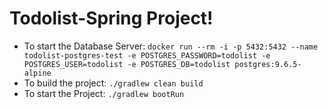 # Todolist-Spring Project!

* To start the Database Server: `docker run --rm -i -p 5432:5432 --name todolist-postgres-test -e POSTGRES_PASSWORD=todolist -e POSTGRES_USER=todolist -e POSTGRES_DB=todolist postgres:9.6.5-alpine`
* To build the project: `./gradlew clean build`
* To start the Project: `./gradlew bootRun`
